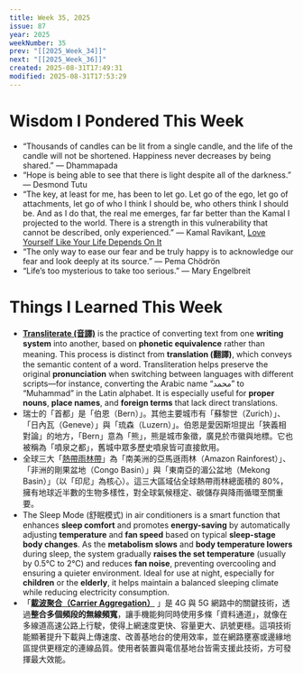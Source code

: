 ```yaml
---
title: Week 35, 2025
issue: 87
year: 2025
weekNumber: 35
prev: "[[2025_Week_34]]"
next: "[[2025_Week_36]]"
created: 2025-08-31T17:49:31
modified: 2025-08-31T17:53:29
---
```


# Wisdom I Pondered This Week

* “Thousands of candles can be lit from a single candle, and the life of the candle will not be shortened. Happiness never decreases by being shared.” — Dhammapada
* “Hope is being able to see that there is light despite all of the darkness.” — Desmond Tutu
* “The key, at least for me, has been to let go. Let go of the ego, let go of attachments, let go of who I think I should be, who others think I should be. And as I do that, the real me emerges, far far better than the Kamal I projected to the world. There is a strength in this vulnerability that cannot be described, only experienced.” ― Kamal Ravikant, [Love Yourself Like Your Life Depends On It](https://www.goodreads.com/work/quotes/21367410)
* “The only way to ease our fear and be truly happy is to acknowledge our fear and look deeply at its source.” — Pema Chödrön
* “Life’s too mysterious to take too serious.” — Mary Engelbreit

# Things I Learned This Week

* **[Transliterate (音譯)](https://www.google.com/search?q=transliterate)** is the practice of converting text from one **writing system** into another, based on **phonetic equivalence** rather than meaning. This process is distinct from **translation (翻譯)**, which conveys the semantic content of a word. Transliteration helps preserve the original **pronunciation** when switching between languages with different scripts—for instance, converting the Arabic name “محمد” to “Muhammad” in the Latin alphabet. It is especially useful for **proper nouns**, **place names**, and **foreign terms** that lack direct translations.
* 瑞士的「首都」是「伯恩（Bern）」。其他主要城市有「蘇黎世（Zurich）」、「日內瓦（Geneve）」與「琉森（Luzern）」。伯恩是愛因斯坦提出「狹義相對論」的地方，「Bern」意為「熊」，熊是城市象徵，廣見於市徽與地標。它也被稱為「噴泉之都」，舊城中眾多歷史噴泉皆可直接飲用。
* 全球三大「[熱帶雨林帶](https://zh.wikipedia.org/zh-tw/%E7%83%AD%E5%B8%A6%E9%9B%A8%E6%9E%97)」為「南美洲的亞馬遜雨林（Amazon Rainforest）」、「非洲的剛果盆地（Congo Basin）」與「東南亞的湄公盆地（Mekong Basin）」（以「印尼」為核心）。這三大區域佔全球熱帶雨林總面積的 80%，擁有地球近半數的生物多樣性，對全球氣候穩定、碳儲存與降雨循環至關重要。
* The Sleep Mode (舒眠模式) in air conditioners is a smart function that enhances **sleep comfort** and promotes **energy-saving** by automatically adjusting **temperature** and **fan speed** based on typical **sleep-stage body changes**. As the **metabolism slows** and **body temperature lowers** during sleep, the system gradually **raises the set temperature** (usually by 0.5°C to 2°C) and reduces **fan noise**, preventing overcooling and ensuring a quieter environment. Ideal for use at night, especially for **children** or the **elderly**, it helps maintain a balanced sleeping climate while reducing electricity consumption.
* 「**[載波聚合（Carrier Aggregation）](https://www.google.com/search?q=載波聚合)** 」是 4G 與 5G 網路中的關鍵技術，透過**整合多個頻段的無線頻寬**，讓手機能夠同時使用多條「資料通道」，就像在多線道高速公路上行駛，使得上網速度更快、容量更大、訊號更穩。這項技術能顯著提升下載與上傳速度、改善基地台的使用效率，並在網路壅塞或邊緣地區提供更穩定的連線品質。使用者裝置與電信基地台皆需支援此技術，方可發揮最大效能。
